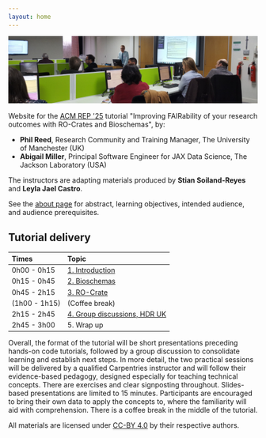 ```yaml
---
layout: home
---
```

![Photo of Phil teaching in a computer cluster](images/phil-teaching.jpg)

Website for the [ACM REP '25](https://acm-rep.github.io/2025/) tutorial "Improving FAIRability of your research outcomes with RO-Crates and Bioschemas", by:

- **Phil Reed**, Research Community and Training Manager, The University of Manchester (UK)
- **Abigail Miller**, Principal Software Engineer for JAX Data Science, The Jackson Laboratory (USA)

The instructors are adapting materials produced by **Stian Soiland-Reyes** and **Leyla Jael Castro**. 

See the [about page](about) for abstract, learning objectives, intended audience, and audience prerequisites.

## Tutorial delivery

| Times | Topic                                        |
|:------|:---------------------------------------------|
|0h00 - 0h15 | [1. Introduction](1_introduction)            |
|0h15 - 0h45 | [2. Bioschemas](2_bioschemas)                |
|0h45 - 2h15 | [3. RO-Crate](3_ro-crate)                    |
|(1h00 - 1h15)| (Coffee break)                               |
|2h15 - 2h45 | [4. Group discussions, HDR UK](4_discussion) |
|2h45 - 3h00 | 5. Wrap up                                   |



Overall, the format of the tutorial will be short presentations preceding hands-on code tutorials, followed by a group discussion to consolidate learning and establish next steps. 
In more detail, the two practical sessions will be delivered by a qualified Carpentries instructor and will follow their evidence-based pedagogy, designed especially for teaching technical concepts. 
There are exercises and clear signposting throughout. 
Slides-based presentations are limited to 15 minutes. 
Participants are encouraged to bring their own data to apply the concepts to, where the familiarity will aid with comprehension. 
There is a coffee break in the middle of the tutorial.    

All materials are licensed under [CC-BY 4.0](https://creativecommons.org/licenses/by-sa/4.0/) by their respective authors.
